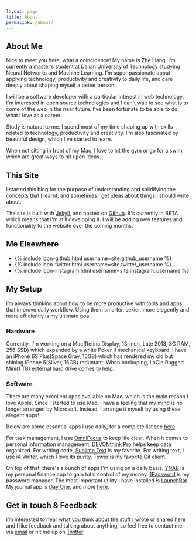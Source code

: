 ```yaml
---
layout: page
title: About
permalink: /about/
---
```


## About Me

Nice to meet you here, what a coincidence! My name is Zhe Liang. I’m currently a master’s student at [Dalian University of Technology](http://www.dlut.edu.cn/) studying Neural Networks and Machine Learning. I’m super passionate about applying technology, productivity and creativity to daily life, and care deeply about shaping myself a better person.

I will be a software developer with a particular interest in web technology. I'm interested in open source technologies and I can't wait to see what is to come of the web in the near future. I’ve been fortunate to be able to do what I love as a career.

Study is natural to me. I spend most of my time shaping up with skills related to technology, productivity and creativity. I’m also fascinated by beautiful design, which I've started to learn.

When not sitting in front of my Mac, I love to hit the gym or go for a swim, which are great ways to hit upon ideas.

## This Site

I started this blog for the purpose of understanding and solidifying the concepts that I learnt, and sometimes I get ideas about things I should write about.

The site is built with [Jekyll](http://jekyllrb.com/), and hosted on [Github](https://github.com/michaelluang/michaelluang.github.io). It's currently in BETA which means that I'm still developing it. I will be adding new features and functionality to the website over the coming months.

## Me Elsewhere

- {% include icon-github.html username=site.github_username %}
- {% include icon-twitter.html username=site.twitter_username %}
- {% include icon-instagram.html username=site.instagram_username %}

## My Setup

I’m always thinking about how to be more productive with tools and apps that improve daily workflow. Using them smarter, sexier, more elegently and more efficiently is my ultimate goal.

### Hardware

Currently, I'm working on a Mac(Retina Display, 13-inch, Late 2013, 8G RAM, 256 SSD) which expanded by a white Poker II mechanical keyboard. I have an iPhone 6S Plus(Space Gray, 16GB) which has rendered my old but shining iPhone 5(Silver, 16GB) reduntant. When backuping, LaCie Rugged Mini(1 TB) external hard drive comes to help.

### Software

There are many excellent apps available on Mac, which is the main reason I love Apple. Since I started to use Mac, I hava a feeling that my mind is no longer arranged by Microsoft. Instead, I arrange it myself by using these elegent apps!

Below are some essential apps I use daily, for a complete list see [here](/about/app-list/).

For task management, I use [OmniFocus](https://www.omnigroup.com/omnifocus/) to keep life clear. When it comes to personal information management, [DEVONthink Pro](http://www.devontechnologies.com/products/devonthink/overview.html) helps keep data organized. For writing code, [Sublime Text](http://www.sublimetext.com) is my favorite. For writing text, I use [iA Writer](https://ia.net/writer/mac/), which I love its purity. [Tower](http://www.git-tower.com) is my favorite Git client.

On top of that, there's a bunch of apps I'm using on a daily basis. [YNAB](http://www.youneedabudget.com) is my personal finance app to gain total control of my money. [1Password](https://agilebits.com/onepassword) is my password manager. The most important utility I have installed is [LaunchBar](https://www.obdev.at/products/launchbar/index.html). My journal app is [Day One](http://dayoneapp.com/), and more [here](/about/app-list).

## Get in touch & Feedback

I’m interested to hear what you think about the stuff I wrote or shared here and I like feedback and talking about anything, so feel free to contact me via [email](mailto:michaelluang@gmail.com) or hit me up on [Twitter](https://twitter.com/michaelluang).

